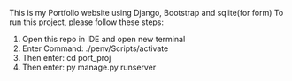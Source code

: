 This is my Portfolio website using Django, Bootstrap and sqlite(for form)
To run this project, please follow these steps:
1. Open this repo in IDE and open new terminal
2. Enter Command: ./penv/Scripts/activate
3. Then enter: cd port_proj
4. Then enter: py manage.py runserver 
